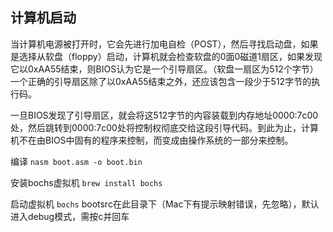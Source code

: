 ## 计算机启动

当计算机电源被打开时，它会先进行加电自检（POST），然后寻找启动盘，如果是选择从软盘（floppy）启动，计算机就会检查软盘的0面0磁道1扇区，如果发现它以0xAA55结束，则BIOS认为它是一个引导扇区。（软盘一扇区为512个字节）一个正确的引导扇区除了以0xAA55结束之外，还应该包含一段少于512字节的执行码。

一旦BIOS发现了引导扇区，就会将这512字节的内容装载到内存地址0000:7c00处，然后跳转到0000:7c00处将控制权彻底交给这段引导代码。到此为止，计算机不在由BIOS中固有的程序来控制，而变成由操作系统的一部分来控制。

编译 `nasm boot.asm -o boot.bin`

安装bochs虚拟机 `brew install bochs`

启动虚拟机 `bochs`  bootsrc在此目录下（Mac下有提示映射错误，先忽略），默认进入debug模式，需按c并回车

